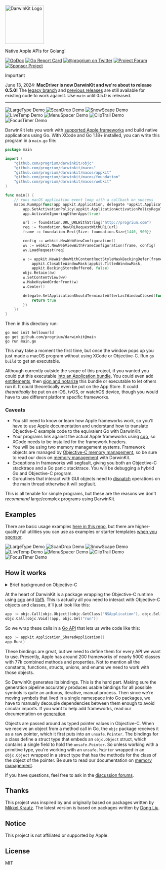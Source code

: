 <img alt="DarwinKit Logo" src="https://github.com/progrium/darwinkit/raw/main/darwinkit.png" style="height:125px;" />

Native Apple APIs for Golang!




[![GoDoc](https://godoc.org/github.com/progrium/darwinkit?status.svg)](https://pkg.go.dev/github.com/progrium/darwinkit@main)
[![Go Report Card](https://goreportcard.com/badge/github.com/progrium/darwinkit)](https://goreportcard.com/report/github.com/progrium/darwinkit)
<a href="https://twitter.com/progrium" title="@progrium on Twitter"><img src="https://img.shields.io/badge/twitter-@progrium-55acee.svg" alt="@progrium on Twitter"></a>
<a href="https://github.com/progrium/darwinkit/discussions" title="Project Forum"><img src="https://img.shields.io/badge/community-forum-ff69b4.svg" alt="Project Forum"></a>
<a href="https://github.com/sponsors/darwinkitdev" title="Sponsor Project"><img src="https://img.shields.io/static/v1?label=sponsor&message=%E2%9D%A4&logo=GitHub" alt="Sponsor Project" /></a>

> [!IMPORTANT]
> June 13, 2024: **MacDriver is now DarwinKit and we're about to release 0.5.0!** The [legacy branch](https://github.com/progrium/darwinkit/tree/legacy) and [previous releases](https://github.com/progrium/darwinkit/releases) are still available for existing code to work against. Use `main` until 0.5.0 is released.

------

![LargeType Demo](https://github.com/progrium/darwinkit/assets/1813419/b54a8015-dfef-40ce-bc56-f75cb8455306)
![ScanDrop Demo](https://github.com/progrium/darwinkit/assets/1813419/e66e4ca1-af6b-4952-9e53-f10ab436993f)
![SnowScape Demo](https://github.com/progrium/darwinkit/assets/1813419/3b04b849-4292-41c5-8563-7735ff46c745)
![LiveTemp Demo](https://github.com/progrium/darwinkit/assets/1813419/c57cd196-3ff6-4068-bd0a-05b9283d199d)
![MenuSpacer Demo](https://github.com/progrium/darwinkit/assets/1813419/ed86724d-f1fc-42e4-b9c9-0112fffd86fc)
![ClipTrail Demo](https://github.com/progrium/darwinkit/assets/1813419/c018851d-5af7-4cf6-8e21-213c28752438)
![FocusTimer Demo](https://github.com/progrium/darwinkit/assets/1813419/9e14fe2f-88a9-4b89-9f9c-a305fb103d4c)


DarwinKit lets you work with [supported Apple frameworks](https://pkg.go.dev/github.com/progrium/darwinkit/macos@main#section-directories) and build native applications using Go. With XCode and Go 1.18+ installed, you can write this program in a `main.go` file:

```go
package main

import (
	"github.com/progrium/darwinkit/objc"
	"github.com/progrium/darwinkit/macos"
	"github.com/progrium/darwinkit/macos/appkit"
	"github.com/progrium/darwinkit/macos/foundation"
	"github.com/progrium/darwinkit/macos/webkit"
)

func main() {
	// runs macOS application event loop with a callback on success
	macos.RunApp(func(app appkit.Application, delegate *appkit.ApplicationDelegate) {
		app.SetActivationPolicy(appkit.ApplicationActivationPolicyRegular)
		app.ActivateIgnoringOtherApps(true)

		url := foundation.URL_URLWithString("http://progrium.com")
		req := foundation.NewURLRequestWithURL(url)
		frame := foundation.Rect{Size: foundation.Size{1440, 900}}

		config := webkit.NewWebViewConfiguration()
		wv := webkit.NewWebViewWithFrameConfiguration(frame, config)
		wv.LoadRequest(req)

		w := appkit.NewWindowWithContentRectStyleMaskBackingDefer(frame,
			appkit.ClosableWindowMask|appkit.TitledWindowMask,
			appkit.BackingStoreBuffered, false)
		objc.Retain(&w)
		w.SetContentView(wv)
		w.MakeKeyAndOrderFront(w)
		w.Center()

		delegate.SetApplicationShouldTerminateAfterLastWindowClosed(func(appkit.Application) bool {
			return true
		})
	})
}

```

Then in this directory run:

```
go mod init helloworld
go get github.com/progrium/darwinkit@main
go run main.go
```

This may take a moment the first time, but once the window pops up you just made a macOS program without using XCode or Objective-C. Run `go build` to get an executable. 

Although currently outside the scope of this project, if you wanted you could put this executable [into an Application bundle](https://stackoverflow.com/a/3251285). You could even add [entitlements](https://developer.apple.com/documentation/bundleresources/entitlements?language=objc), then [sign and notarize](https://developer.apple.com/support/code-signing/) this bundle or executable to let others run it. It could theoretically even be put on the App Store. It could *theoretically* be put on an iOS, tvOS, or watchOS device, though you would have to use different platform specific frameworks.

### Caveats

* You still need to know or learn how Apple frameworks work, so you'll have to use Apple documentation and understand how to translate Objective-C example code to the equivalent Go with DarwinKit.
* Your programs link against the actual Apple frameworks using [cgo](https://pkg.go.dev/cmd/cgo), so XCode needs to be installed for the framework headers.
* You will be using two memory management systems. Framework objects are managed by [Objective-C memory management](https://developer.apple.com/library/archive/documentation/Cocoa/Conceptual/MemoryMgmt/Articles/MemoryMgmt.html#//apple_ref/doc/uid/10000011-SW1), so be sure to read our docs on [memory management](docs/memorymanagement.md) with DarwinKit.
* Exceptions in frameworks will segfault, giving you both an Objective-C stacktrace and a Go panic stacktrace. You will be debugging a hybrid Go and Objective-C program.
* Goroutines that interact with GUI objects need to [dispatch](https://pkg.go.dev/github.com/progrium/darwinkit@main/dispatch) operations on the main thread otherwise it will segfault.

This is all tenable for simple programs, but these are the reasons we don't *recommend* large/complex programs using DarwinKit.

## Examples

There are basic usage examples [here in this repo](./macos/_examples), but there are higher-quality full utilities you can use as examples or starter templates [when you sponsor](https://github.com/sponsors/darwinkitdev).

![LargeType Demo](https://github.com/progrium/darwinkit/assets/1813419/b54a8015-dfef-40ce-bc56-f75cb8455306)
![ScanDrop Demo](https://github.com/progrium/darwinkit/assets/1813419/e66e4ca1-af6b-4952-9e53-f10ab436993f)
![SnowScape Demo](https://github.com/progrium/darwinkit/assets/1813419/3b04b849-4292-41c5-8563-7735ff46c745)
![LiveTemp Demo](https://github.com/progrium/darwinkit/assets/1813419/c57cd196-3ff6-4068-bd0a-05b9283d199d)
![MenuSpacer Demo](https://github.com/progrium/darwinkit/assets/1813419/ed86724d-f1fc-42e4-b9c9-0112fffd86fc)
![ClipTrail Demo](https://github.com/progrium/darwinkit/assets/1813419/c018851d-5af7-4cf6-8e21-213c28752438)
![FocusTimer Demo](https://github.com/progrium/darwinkit/assets/1813419/9e14fe2f-88a9-4b89-9f9c-a305fb103d4c)


## How it works

<details>
<summary>Brief background on Objective-C</summary>
	
Ever since acquiring NeXT Computer in the 90s, Apple has used [NeXTSTEP](https://en.wikipedia.org/wiki/NeXTSTEP) as the basis of their software stack, which is written in Objective-C. Unlike most systems languages with object orientation, Objective-C implements OOP as a runtime library. In fact, Objective-C is just C with the weird OOP specific syntax rewritten into C calls to [libobjc](https://developer.apple.com/documentation/objectivec/objective-c_runtime?language=objc), which is a normal C library implementing an object runtime. This runtime could be used to bring OOP to any language that can make calls to C code. It also lets you interact with objects and classes registered by other libraries, such as the Apple frameworks. 

</details>

At the heart of DarwinKit is a package wrapping the Objective-C runtime using [cgo](https://pkg.go.dev/cmd/cgo) and [libffi](https://github.com/libffi/libffi). This is actually all you need to interact with Objective-C objects and classes, it'll just look like this:

```go
app := objc.Call[objc.Object](objc.GetClass("NSApplication"), objc.Sel("sharedApplication"))
objc.Call[objc.Void](app, objc.Sel("run"))
```

So we wrap these calls in a [Go API](docs/bindings.md) that lets us write code like this:

```go
app := appkit.Application_SharedApplication()
app.Run()
```

These bindings are great, but we need to define them for every API we want to use. Presently,
Apple has around 200 frameworks of nearly 5000 classes with 77k combined methods and properties. Not to 
mention all the constants, functions, structs, unions, and enums we need to work with those objects.

So DarwinKit generates its bindings. This is the hard part. Making sure the generation pipeline accurately produces usable bindings for all possible symbols is quite an arduous, iterative, manual process. Then since we're moving symbols that lived in a single namespace into Go packages, we have to manually decouple dependencies between them enough to avoid circular imports. If you want to help add frameworks, read our documentation on [generation](docs/generation.md).

Objects are passed around as typed pointer values in Objective-C. When we receive an object from a method
call in Go, the `objc` package receives it as a raw pointer, which it first puts into an `unsafe.Pointer`. The
bindings for a class define a struct type that embeds an `objc.Object` struct, which contains a single
field to hold the `unsafe.Pointer`. So unless working with a primitive type, you're working with an `unsafe.Pointer` wrapped in an `objc.Object` wrapped in a struct type that has the methods for the class of the object of the pointer. Be sure to read our documentation on [memory management](docs/memorymanagement.md).

If you have questions, feel free to ask in the [discussion forums](https://github.com/progrium/darwinkit/discussions).

## Thanks

This project was inspired by and originally based on packages written by [Mikkel Krautz](https://github.com/mkrautz). The latest version is based on packages written by [Dong Liu](https://github.com/hsiafan).

## Notice

This project is not affiliated or supported by Apple.

## License

MIT
